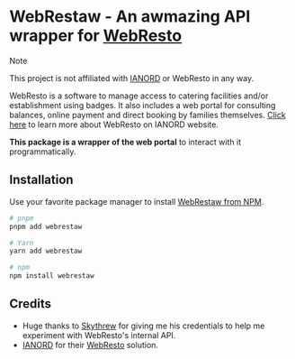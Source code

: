 # WebRestaw - An awmazing API wrapper for [WebResto](https://www.web-resto.fr/)

> [!NOTE]  
> This project is not affiliated with [IANORD](https://ianord.fr/) or WebResto in any way.

WebResto is a software to manage access to catering facilities and/or establishment using badges.
It also includes a web portal for consulting balances, online payment and direct booking by families themselves.
[Click here](https://ianord.fr/Logiciel.awp?P1=WebResto) to learn more about WebResto on IANORD website.

**This package is a wrapper of the web portal** to interact with it programmatically.

## Installation

Use your favorite package manager to install [WebRestaw from NPM](https://www.npmjs.com/package/webrestaw).

```bash
# pnpm
pnpm add webrestaw

# Yarn
yarn add webrestaw

# npm
npm install webrestaw
```

## Credits

- Huge thanks to [Skythrew](https://github.com/Skythrew) for giving me his credentials to help me experiment with WebResto's internal API.
- [IANORD](https://ianord.fr/) for their [WebResto](https://ianord.fr/Logiciel.awp?P1=WebResto) solution.
